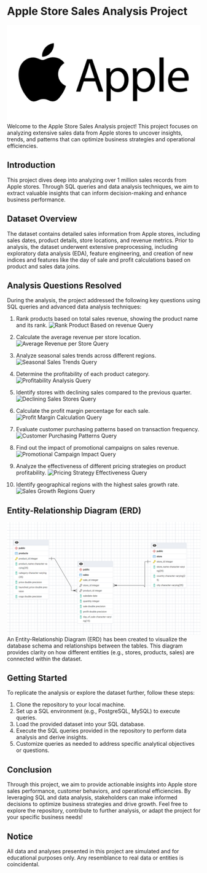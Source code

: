 # Apple Store Sales Analysis Project
![Banner Image](https://github.com/Deepthi-M-181297/Apple-Store-Sales-Analysis-Project/blob/main/Apple_logo)
Welcome to the Apple Store Sales Analysis project! This project focuses on analyzing extensive
sales data from Apple stores to uncover insights, trends, and patterns that can optimize
business strategies and operational efficiencies.
## Introduction
This project dives deep into analyzing over 1 million sales records from Apple stores. Through
SQL queries and data analysis techniques, we aim to extract valuable insights that can inform
decision-making and enhance business performance.
## Dataset Overview
The dataset contains detailed sales information from Apple stores, including sales dates,
product details, store locations, and revenue metrics. Prior to analysis, the dataset underwent
extensive preprocessing, including exploratory data analysis (EDA), feature engineering, and
creation of new indices and features like the day of sale and profit calculations based on product
and sales data joins.
## Analysis Questions Resolved
During the analysis, the project addressed the following key questions using SQL queries and
advanced data analysis techniques:
1. Rank products based on total sales revenue, showing the product name and its rank.
![Rank Product Based on revenue Query](insert_image_link_here)
2. Calculate the average revenue per store location.
![Average Revenue per Store Query](insert_image_link_here)
3. Analyze seasonal sales trends across different regions.
![Seasonal Sales Trends Query](insert_image_link_here)
4. Determine the profitability of each product category.
![Profitability Analysis Query](insert_image_link_here)
5. Identify stores with declining sales compared to the previous quarter.
![Declining Sales Stores Query](insert_image_link_here)
6. Calculate the profit margin percentage for each sale.
![Profit Margin Calculation Query](insert_image_link_here)

7. Evaluate customer purchasing patterns based on transaction frequency.
![Customer Purchasing Patterns Query](insert_image_link_here)
8. Find out the impact of promotional campaigns on sales revenue.
![Promotional Campaign Impact Query](insert_image_link_here)
9. Analyze the effectiveness of different pricing strategies on product profitability.
![Pricing Strategy Effectiveness Query](insert_image_link_here)
10. Identify geographical regions with the highest sales growth rate.
![Sales Growth Regions Query](insert_image_link_here)
## Entity-Relationship Diagram (ERD)
![ERD Image](https://github.com/Deepthi-M-181297/Apple-Store-Sales-Analysis-Project/blob/main/ERD_diagram_Apple.png)
An Entity-Relationship Diagram (ERD) has been created to visualize the database schema and
relationships between the tables. This diagram provides clarity on how different entities (e.g.,
stores, products, sales) are connected within the dataset.
## Getting Started
To replicate the analysis or explore the dataset further, follow these steps:
1. Clone the repository to your local machine.
2. Set up a SQL environment (e.g., PostgreSQL, MySQL) to execute queries.
3. Load the provided dataset into your SQL database.
4. Execute the SQL queries provided in the repository to perform data analysis and derive
insights.
5. Customize queries as needed to address specific analytical objectives or questions.
## Conclusion
Through this project, we aim to provide actionable insights into Apple store sales performance,
customer behaviors, and operational efficiencies. By leveraging SQL and data analysis,
stakeholders can make informed decisions to optimize business strategies and drive growth.
Feel free to explore the repository, contribute to further analysis, or adapt the project for your
specific business needs!
## Notice

All data and analyses presented in this project are simulated and for educational purposes only.
Any resemblance to real data or entities is coincidental.
